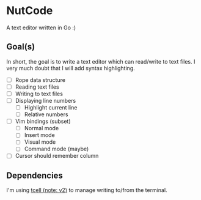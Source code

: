 # NutCode

A text editor written in Go :)

## Goal(s)

In short, the goal is to write a text editor which can read/write to text files.
I very much doubt that I will add syntax highlighting.

- [ ] Rope data structure
- [ ] Reading text files
- [ ] Writing to text files
- [ ] Displaying line numbers
  - [ ] Highlight current line
  - [ ] Relative numbers
- [ ] Vim bindings (subset)
  - [ ] Normal mode
  - [ ] Insert mode
  - [ ] Visual mode
  - [ ] Command mode (maybe)
- [ ] Cursor should remember column

## Dependencies

I'm using [tcell (note: v2)](https://github.com/gdamore/tcell) to manage writing to/from the terminal.
